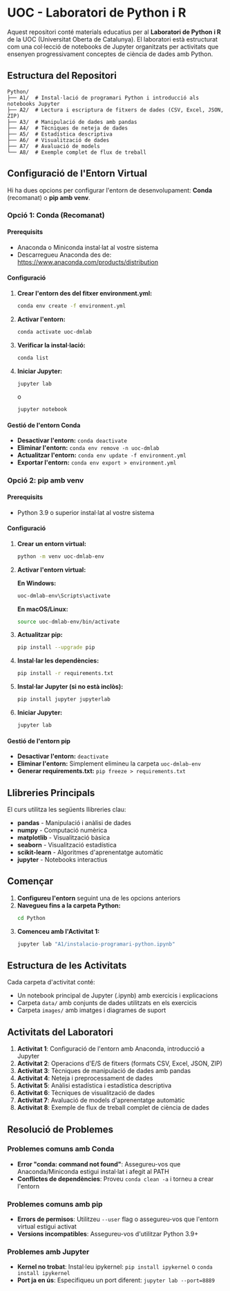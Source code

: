 # UOC - Laboratori de Python i R

Aquest repositori conté materials educatius per al **Laboratori de Python i R** de la UOC (Universitat Oberta de Catalunya). El laboratori està estructurat com una col·lecció de notebooks de Jupyter organitzats per activitats que ensenyen progressivament conceptes de ciència de dades amb Python.

## Estructura del Repositori

```
Python/
├── A1/  # Instal·lació de programari Python i introducció als notebooks Jupyter
├── A2/  # Lectura i escriptura de fitxers de dades (CSV, Excel, JSON, ZIP)
├── A3/  # Manipulació de dades amb pandas
├── A4/  # Tècniques de neteja de dades
├── A5/  # Estadística descriptiva
├── A6/  # Visualització de dades
├── A7/  # Avaluació de models
└── A8/  # Exemple complet de flux de treball
```

## Configuració de l'Entorn Virtual

Hi ha dues opcions per configurar l'entorn de desenvolupament: **Conda** (recomanat) o **pip amb venv**.

### Opció 1: Conda (Recomanat)

#### Prerequisits
- Anaconda o Miniconda instal·lat al vostre sistema
- Descarregueu Anaconda des de: https://www.anaconda.com/products/distribution

#### Configuració
1. **Crear l'entorn des del fitxer environment.yml:**
   ```bash
   conda env create -f environment.yml
   ```

2. **Activar l'entorn:**
   ```bash
   conda activate uoc-dmlab
   ```

3. **Verificar la instal·lació:**
   ```bash
   conda list
   ```

4. **Iniciar Jupyter:**
   ```bash
   jupyter lab
   ```
   o
   ```bash
   jupyter notebook
   ```

#### Gestió de l'entorn Conda
- **Desactivar l'entorn:** `conda deactivate`
- **Eliminar l'entorn:** `conda env remove -n uoc-dmlab`
- **Actualitzar l'entorn:** `conda env update -f environment.yml`
- **Exportar l'entorn:** `conda env export > environment.yml`

### Opció 2: pip amb venv

#### Prerequisits
- Python 3.9 o superior instal·lat al vostre sistema

#### Configuració
1. **Crear un entorn virtual:**
   ```bash
   python -m venv uoc-dmlab-env
   ```

2. **Activar l'entorn virtual:**
   
   **En Windows:**
   ```bash
   uoc-dmlab-env\Scripts\activate
   ```
   
   **En macOS/Linux:**
   ```bash
   source uoc-dmlab-env/bin/activate
   ```

3. **Actualitzar pip:**
   ```bash
   pip install --upgrade pip
   ```

4. **Instal·lar les dependències:**
   ```bash
   pip install -r requirements.txt
   ```

5. **Instal·lar Jupyter (si no està inclòs):**
   ```bash
   pip install jupyter jupyterlab
   ```

6. **Iniciar Jupyter:**
   ```bash
   jupyter lab
   ```

#### Gestió de l'entorn pip
- **Desactivar l'entorn:** `deactivate`
- **Eliminar l'entorn:** Simplement elimineu la carpeta `uoc-dmlab-env`
- **Generar requirements.txt:** `pip freeze > requirements.txt`

## Llibreries Principals

El curs utilitza les següents llibreries clau:

- **pandas** - Manipulació i anàlisi de dades
- **numpy** - Computació numèrica
- **matplotlib** - Visualització bàsica
- **seaborn** - Visualització estadística
- **scikit-learn** - Algoritmes d'aprenentatge automàtic
- **jupyter** - Notebooks interactius

## Començar

1. **Configureu l'entorn** seguint una de les opcions anteriors
2. **Navegueu fins a la carpeta Python:**
   ```bash
   cd Python
   ```
3. **Comenceu amb l'Activitat 1:**
   ```bash
   jupyter lab "A1/instalacio-programari-python.ipynb"
   ```

## Estructura de les Activitats

Cada carpeta d'activitat conté:
- Un notebook principal de Jupyter (.ipynb) amb exercicis i explicacions
- Carpeta `data/` amb conjunts de dades utilitzats en els exercicis
- Carpeta `images/` amb imatges i diagrames de suport

## Activitats del Laboratori

1. **Activitat 1**: Configuració de l'entorn amb Anaconda, introducció a Jupyter
2. **Activitat 2**: Operacions d'E/S de fitxers (formats CSV, Excel, JSON, ZIP)
3. **Activitat 3**: Tècniques de manipulació de dades amb pandas
4. **Activitat 4**: Neteja i preprocessament de dades
5. **Activitat 5**: Anàlisi estadística i estadística descriptiva
6. **Activitat 6**: Tècniques de visualització de dades
7. **Activitat 7**: Avaluació de models d'aprenentatge automàtic
8. **Activitat 8**: Exemple de flux de treball complet de ciència de dades

## Resolució de Problemes

### Problemes comuns amb Conda
- **Error "conda: command not found"**: Assegureu-vos que Anaconda/Miniconda estigui instal·lat i afegit al PATH
- **Conflictes de dependències**: Proveu `conda clean -a` i torneu a crear l'entorn

### Problemes comuns amb pip
- **Errors de permisos**: Utilitzeu `--user` flag o assegureu-vos que l'entorn virtual estigui activat
- **Versions incompatibles**: Assegureu-vos d'utilitzar Python 3.9+

### Problemes amb Jupyter
- **Kernel no trobat**: Instal·leu ipykernel: `pip install ipykernel` o `conda install ipykernel`
- **Port ja en ús**: Especifiqueu un port diferent: `jupyter lab --port=8889`
